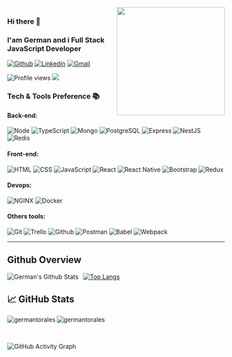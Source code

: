 <img align= "right" width= "250" src= "https://pa1.narvii.com/6580/8098c6e9207376889eeb0532d9f5a0723c4d73f5_hq.gif"/>

### Hi there 👋

### I'am German and i Full Stack JavaScript Developer

[![Github](https://img.shields.io/badge/-Github-000?style=flat&logo=Github&logoColor=white)](https://github.com/GermanTorales)
[![Linkedin](https://img.shields.io/badge/-LinkedIn-blue?style=flat&logo=Linkedin&logoColor=white)](https://www.linkedin.com/in/german-torales/)
[![Gmail](https://img.shields.io/badge/-Gmail-c14438?style=flat&logo=Gmail&logoColor=white)](mailto:germantorales73@gmail.com)

![Profile views](https://gpvc.arturio.dev/germantorales) <img src="https://img.shields.io/github/followers/germantorales?label=Follow" style=" float:left, margin-right:10px" />

### Tech & Tools Preference :books:

#### Back-end:

![Node](https://img.shields.io/badge/node.js-%2343853D.svg?style=for-the-badge&logo=node-dot-js&logoColor=white)
![TypeScript](https://img.shields.io/badge/typescript-%23007ACC.svg?style=for-the-badge&logo=typescript&logoColor=white)
![Mongo](https://img.shields.io/badge/MongoDB-%234ea94b.svg?style=for-the-badge&logo=mongodb&logoColor=white)
![PostgreSQL](https://img.shields.io/badge/postgres-%23316192.svg?style=for-the-badge&logo=postgresql&logoColor=white)
![Express](https://img.shields.io/badge/express.js-%23404d59.svg?style=for-the-badge&logo=express&logoColor=%2361DAFB)
![NestJS](https://img.shields.io/badge/nestjs-%23E0234E.svg?style=for-the-badge&logo=nestjs&logoColor=white)
![Redis](https://img.shields.io/badge/redis-%23DD0031.svg?style=for-the-badge&logo=redis&logoColor=white)

#### Front-end:

![HTML](https://img.shields.io/badge/html5-%23E34F26.svg?style=for-the-badge&logo=html5&logoColor=white)
![CSS](https://img.shields.io/badge/css3-%231572B6.svg?style=for-the-badge&logo=css3&logoColor=white)
![JavaScript](https://img.shields.io/badge/javascript-%23323330.svg?style=for-the-badge&logo=javascript&logoColor=%23F7DF1E)
![React](https://img.shields.io/badge/react-%2320232a.svg?style=for-the-badge&logo=react&logoColor=%2361DAFB)
![React Native](https://img.shields.io/badge/react_native-%2320232a.svg?style=for-the-badge&logo=react&logoColor=%2361DAFB)
![Bootstrap](https://img.shields.io/badge/bootstrap-%23563D7C.svg?style=for-the-badge&logo=bootstrap&logoColor=white)
![Redux](https://img.shields.io/badge/redux-%23593d88.svg?style=for-the-badge&logo=redux&logoColor=white)

#### Devops:

![NGINX](https://img.shields.io/badge/nginx-%23009639.svg?style=for-the-badge&logo=nginx&logoColor=white)
![Docker](https://img.shields.io/badge/docker-%230db7ed.svg?style=for-the-badge&logo=docker&logoColor=white)

#### Others tools:

![Git](https://img.shields.io/badge/git-%23F05033.svg?style=for-the-badge&logo=git&logoColor=white)
![Trello](https://img.shields.io/badge/Trello-%23026AA7.svg?style=for-the-badge&logo=Trello&logoColor=white)
![Github](https://img.shields.io/badge/github-%23121011.svg?style=for-the-badge&logo=github&logoColor=white)
![Postman](https://img.shields.io/badge/Postman-FF6C37?style=for-the-badge&logo=postman&logoColor=red)
![Babel](https://img.shields.io/badge/Babel-F9DC3e?style=for-the-badge&logo=babel&logoColor=black)
![Webpack](https://img.shields.io/badge/webpack-%238DD6F9.svg?style=for-the-badge&logo=webpack&logoColor=black)

<hr/>

## Github Overview

<img align="left" alt="German's Github Stats" src="https://github-readme-stats.vercel.app/api?username=germantorales&show_icons=true" /> &nbsp;
[![Top Langs](https://github-readme-stats.vercel.app/api/top-langs/?username=germantorales)](https://github.com/germantorales/github-readme-stats)

## &#x1f4c8; GitHub Stats

<p align="left"><img align="left" src="https://github-readme-stats.vercel.app/api/top-langs?username=germantorales&show_icons=true&locale=en&layout=compact&theme=radical" alt="germantorales" /></p>

 <p><img align="center" src="https://github-readme-streak-stats.herokuapp.com/?user=germantorales&theme=radical" alt="germantorales" /></p>
 
 <br />
 
![GitHub Activity Graph](https://activity-graph.herokuapp.com/graph?username=germantorales&bg_color=000000&color=4fff67&line=4fff67&point=ffffff&area=true&hide_border=true)
